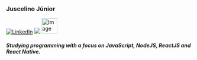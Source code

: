 <!--
### Hi there 👋
**ojotajota/ojotajota** is a ✨ _special_ ✨ repository because its `README.md` (this file) appears on your GitHub profile.

Here are some ideas to get you started:

- 🔭 I’m currently working on ...
- 🌱 I’m currently learning ...
- 👯 I’m looking to collaborate on ...
- 🤔 I’m looking for help with ...
- 💬 Ask me about ...
- 📫 How to reach me: ...
- 😄 Pronouns: ...
- ⚡ Fun fact: ...
-->
### Juscelino Júnior
<a href="" target="_blank"><img class="link_thumb" src="https://img.icons8.com/doodle/48/000000/linkedin--v2.png" title="LinkedIn"></a>
[<img src="https://img.icons8.com/doodle/48/000000/facebook-new.png" target="_blank"/>](https://www.facebook.com/juscelinomcjunior/)
[<img src="https://valueinsights.ch/wp-content/uploads/2019/06/ITIL%C2%AE-4-Foundation-CPD-200x200.png" target="_blank" alt="Image" height="42" width="42">](https://www.youracclaim.com/badges/f57391f5-d4da-441e-b9d0-46b1b3cc697f/linked_in_profile/)

##### Studying programming with a focus on JavaScript, NodeJS, ReactJS and React Native.
